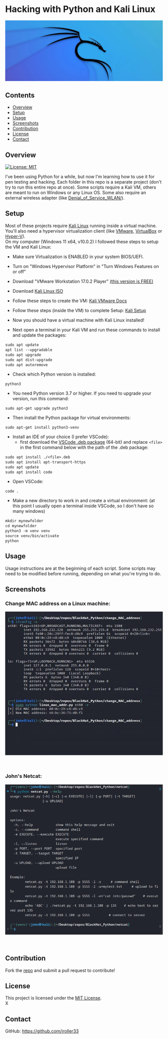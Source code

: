 # Hacking with Python and Kali Linux


  

![Kali](./files/kali-wp.webp)
<br/>
## Contents
- [Overview](#overview)
- [Setup](#setup)
- [Usage](#usage)
- [Screenshots](#screenshots)
- [Contribution](#contribution)
- [License](#license)
- [Contact](#contact)

## Overview
[![License: MIT](https://img.shields.io/badge/License-MIT-blue.svg)](https://opensource.org/licenses/MIT)

I've been using Python for a while, but now I'm learning how to use it for pen testing and hacking. Each folder in this repo is a separate project (don't try to run this entire repo at once). Some scripts require a Kali VM, others are meant to run on Windows or any Linux OS. Some also require an external wireless adapter (like [Denial_of_Service_WLAN/](./Denial_of_Service_WLAN/)).

## Setup

Most of these projects require [Kali Linux](https://www.kali.org/) running inside a virtual machine. You'll also need a hypervisor virtualization client (like [VMware](https://www.vmware.com/), [VirtualBox](https://www.virtualbox.org/) or [Hyper-V](https://learn.microsoft.com/en-us/virtualization/hyper-v-on-windows/about/)).
<br />
On my computer (Windows 11 x64, v10.0.2) I followed these steps to setup the VM and Kali Linux:


- Make sure Virtualization is ENABLED in your system BIOS/UEFI.

- Turn on "Windows Hypervisor Platform" in "Turn Windows Features on or off"

- Download "VMware Workstation 17.0.2 Player" [(this version is FREE)](https://customerconnect.vmware.com/en/downloads/details?downloadGroup=WKST-PLAYER-1702&productId=1377&rPId=104734)

- Download [Kali Linux ISO](https://www.kali.org/get-kali/#kali-installer-images)

- Follow these steps to create the VM: [Kali VMware Docs](https://www.kali.org/docs/virtualization/install-vmware-guest-vm/)

- Follow these steps (inside the VM) to complete Setup: [Kali Setup](https://www.kali.org/docs/Setup/hard-disk-install/)

- Now you should have a virtual machine with Kali Linux installed!

- Next open a terminal in your Kali VM and run these commands to install and update the packages:

```
sudo apt update
apt list --upgradable
sudo apt upgrade
sudo apt dist-upgrade
sudo apt autoremove
```

- Check which Python version is installed:
```
python3
```

- You need Python version 3.7 or higher. If you need to upgrade your version, run this command:

```
sudo apt-get upgrade python3
```
- Then install the Python package for virtual environments:
```
sudo apt-get install python3-venv
```

- Install an IDE of your choice (I prefer VSCode):
    - first download the [VSCode .deb package](https://go.microsoft.com/fwlink/?LinkID=760868) (64-bit) and replace `<file>` in the first command below with the path of the .deb package:

```
sudo apt install ./<file>.deb
sudo apt install apt-transport-https
sudo apt update
sudo apt install code
```

- Open VSCode:
```
code .
```

- Make a new directory to work in and create a virtual environment:
    (at this point I usually open a terminal inside VSCode, so I don't have so many windows)
```
mkdir mynewfolder
cd mynewfolder
python3 -m venv venv
source venv/bin/activate
python
```

## Usage
Usage instructions are at the beginning of each script. Some scripts may need to be modified before running, depending on what you're trying to do.
## Screenshots
### Change MAC address on a Linux machine:
![MAC Address Changed](./change_MAC_address/screenshot.jpeg)

<br />

### John's Netcat:
![Netcat](./files/screenshot)

<br />

## Contribution
Fork the [repo](https://github.com/jroller33/blackhat_python) and submit a pull request to contribute!

## License
This project is licensed under the [MIT License](https://github.com/jroller33/blackhat_python). <br/>
X

## Contact
GitHub: https://github.com/jroller33

